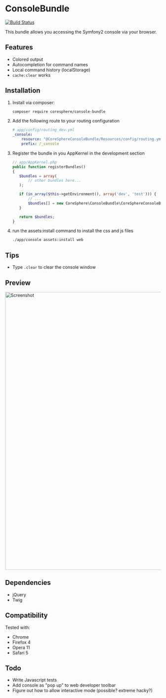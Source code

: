 ConsoleBundle
=============

[![Build Status](https://img.shields.io/travis/CoreSphere/ConsoleBundle.svg?style=flat-square)](https://travis-ci.org/CoreSphere/ConsoleBundle)


This bundle allows you accessing the Symfony2 console via your browser.

Features
--------

 * Colored output
 * Autocompletion for command names
 * Local command history (localStorage)
 * ```cache:clear``` works

Installation
------------

1. Install via composer:

	```sh
	composer require coresphere/console-bundle
	```

2. Add the following route to your routing configuration

	```yaml
 	# app/config/routing_dev.yml
 	_console:
	 	resource: "@CoreSphereConsoleBundle/Resources/config/routing.yml"
 		prefix: /_console
	```

3. Register the bundle in you AppKernel in the development section

	 ```php
	// app/AppKernel.php
	public function registerBundles()
	{
		$bundles = array(
	  		// other bundles here...
		);

		if (in_array($this->getEnvironment(), array('dev', 'test'))) {
			// ...
			$bundles[] = new CoreSphere\ConsoleBundle\CoreSphereConsoleBundle();
	 	}

		return $bundles;
	}
	```

4. run the assets:install command to install the css and js files

	```sh
	./app/console assets:install web
	```

Tips
----

 * Type ```.clear``` to clear the console window

Preview
-------

<img src="http://static.laszlokorte.de/github/coresphere_console.png" width="900" alt="Screenshot" />

Dependencies
------------

 * jQuery
 * Twig

Compatibility
-------------

Tested with:

 * Chrome
 * Firefox 4
 * Opera 11
 * Safari 5

Todo
----

 * Write Javascript tests
 * Add console as "pop up" to web developer toolbar
 * Figure out how to allow interactive mode (possible? extreme hacky?)
